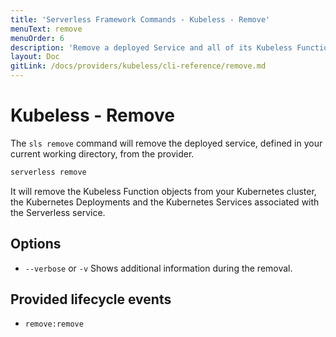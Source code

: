 ```yaml
---
title: 'Serverless Framework Commands - Kubeless - Remove'
menuText: remove
menuOrder: 6
description: 'Remove a deployed Service and all of its Kubeless Functions and Kubernetes Deployments and Services.'
layout: Doc
gitLink: /docs/providers/kubeless/cli-reference/remove.md
---
```


# Kubeless - Remove

The `sls remove` command will remove the deployed service, defined in your current working directory, from the provider.

```bash
serverless remove
```

It will remove the Kubeless Function objects from your Kubernetes cluster, the Kubernetes Deployments and the Kubernetes Services associated with the Serverless service.

## Options
- `--verbose` or `-v` Shows additional information during the removal.

## Provided lifecycle events
- `remove:remove`
